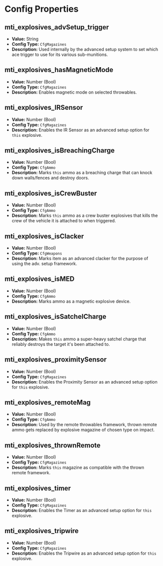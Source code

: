 # Config Properties

## mti_explosives_advSetup_trigger

- **Value:** String
- **Config Type:** `CfgMagazines`
- **Description:** Used internally by the advanced setup system to set which ace trigger to use for its various sub-munitions.

## mti_explosives_hasMagneticMode

- **Value:** Number (Bool)
- **Config Type:** `CfgMagazines`
- **Description:** Enables magnetic mode on selected throwables.

## mti_explosives_IRSensor

- **Value:** Number (Bool)
- **Config Type:** `CfgMagazines`
- **Description:** Enables the IR Sensor as an advanced setup option for `this` explosive.

## mti_explosives_isBreachingCharge

- **Value:** Number (Bool)
- **Config Type:** `CfgAmmo`
- **Description:** Marks `this` ammo as a breaching charge that can knock down walls/fences and destroy doors.

## mti_explosives_isCrewBuster

- **Value:** Number (Bool)
- **Config Type:** `CfgAmmo`
- **Description:** Marks `this` ammo as a crew buster explosives that kills the crew of the vehicle it is attached to when triggered.

## mti_explosives_isClacker

- **Value:** Number (Bool)
- **Config Type:** `CfgWeapons`
- **Description:** Marks item as an advanced clacker for the purpose of using the adv. setup framework.

## mti_explosives_isMED

- **Value:** Number (Bool)
- **Config Type:** `CfgAmmo`
- **Description:** Marks ammo as a magnetic explosive device.

## mti_explosives_isSatchelCharge

- **Value:** Number (Bool)
- **Config Type:** `CfgAmmo`
- **Description:** Makes `this` ammo a super-heavy satchel charge that reliably destroys the target it's been attached to.

## mti_explosives_proximitySensor

- **Value:** Number (Bool)
- **Config Type:** `CfgMagazines`
- **Description:** Enables the Proximity Sensor as an advanced setup option for `this` explosive.

## mti_explosives_remoteMag

- **Value:** Number (Bool)
- **Config Type:** `CfgAmmo`
- **Description:** Used by the remote throwables framework, thrown remote ammo gets replaced by explosive magazine of chosen type on impact.

## mti_explosives_thrownRemote

- **Value:** Number (Bool)
- **Config Type:** `CfgMagazines`
- **Description:** Marks `this` magazine as compatible with the thrown remote framework.

## mti_explosives_timer

- **Value:** Number (Bool)
- **Config Type:** `CfgMagazines`
- **Description:** Enables the Timer as an advanced setup option for `this` explosive.

## mti_explosives_tripwire

- **Value:** Number (Bool)
- **Config Type:** `CfgMagazines`
- **Description:** Enables the Tripwire as an advanced setup option for `this` explosive.

